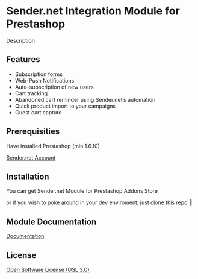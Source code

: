 # Sender.net Integration Module for Prestashop

Description

## Features

* Subscription forms
* Web-Push Notifications
* Auto-subscription of new users
* Cart tracking
* Abandoned cart reminder using Sender.net’s automation
* Quick product import to your campaigns
* Guest cart capture

## Prerequisities

Have installed Prestashop (min 1.6.10)

<a href="https://www.sender.net" target="_blank">Sender.net Account</a>

## Installation

You can get Sender.net Module for Prestashop Addons Store

or if you wish to poke around in your dev enviroment, just clone this repo 🙂


## Module Documentation

<a href="https://www.help.sender.net" target="_blank">Documentation</a>

## License

[Open Software License (OSL 3.0)](http://opensource.org/licenses/osl-3.0.php)